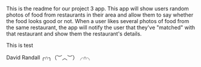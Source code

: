 This is the readme for our project 3 app.  This app will show users random photos of food from restaurants in their area and allow them to say whether the food looks good or not.  When a user likes several photos of food from the same restaurant, the app will notify the user that they've "matched" with that restaurant and show them the restaurant's details.

This is test

David Randall ╭∩╮（︶︿︶）╭∩╮
